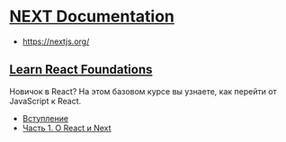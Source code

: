# [NEXT Documentation](../index.md)

- <a href="https://nextjs.org/" target="_blank">https://nextjs.org/</a>

## [Learn React Foundations](#)

Новичок в React? На этом базовом курсе вы узнаете, как перейти от JavaScript к React.

- [Вступление](<./Learn React Foundations/Вступление.md>)
- [Часть 1. О React и Next](<./Learn React Foundations/Часть 1. О React и Next.md>)
